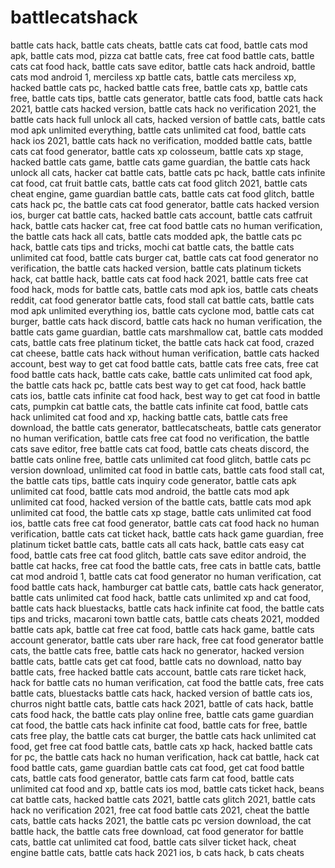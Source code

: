 # battlecatshack
battle cats hack, battle cats cheats, battle cats cat food, battle cats mod apk, battle cats mod, pizza cat battle cats, free cat food battle cats, battle cats cat food hack, battle cats save editor, battle cats hack android, battle cats mod android 1, merciless xp battle cats, battle cats merciless xp, hacked battle cats pc, hacked battle cats free, battle cats xp, battle cats free, battle cats tips, battle cats generator, battle cats food, battle cats hack 2021, battle cats hacked version, battle cats hack no verification 2021, the battle cats hack full unlock all cats, hacked version of battle cats, battle cats mod apk unlimited everything, battle cats unlimited cat food, battle cats hack ios 2021, battle cats hack no verification, modded battle cats, battle cats cat food generator, battle cats xp colosseum, battle cats xp stage, hacked battle cats game, battle cats game guardian, the battle cats hack unlock all cats, hacker cat battle cats, battle cats pc hack, battle cats infinite cat food, cat fruit battle cats, battle cats cat food glitch 2021, battle cats cheat engine, game guardian battle cats, battle cats cat food glitch, battle cats hack pc, the battle cats cat food generator, battle cats hacked version ios, burger cat battle cats, hacked battle cats account, battle cats catfruit hack, battle cats hacker cat, free cat food battle cats no human verification, the battle cats hack all cats, battle cats modded apk, the battle cats pc hack, battle cats tips and tricks, mochi cat battle cats, the battle cats unlimited cat food, battle cats burger cat, battle cats cat food generator no verification, the battle cats hacked version, battle cats platinum tickets hack, cat battle hack, battle cats cat food hack 2021, battle cats free cat food hack, mods for battle cats, battle cats mod apk ios, battle cats cheats reddit, cat food generator battle cats, food stall cat battle cats, battle cats mod apk unlimited everything ios, battle cats cyclone mod, battle cats cat burger, battle cats hack discord, battle cats hack no human verification, the battle cats game guardian, battle cats marshmallow cat, battle cats modded cats, battle cats free platinum ticket, the battle cats hack cat food, crazed cat cheese, battle cats hack without human verification, battle cats hacked account, best way to get cat food battle cats, battle cats free cats, free cat food battle cats hack, battle cats cake, battle cats unlimited cat food apk, the battle cats hack pc, battle cats best way to get cat food, hack battle cats ios, battle cats infinite cat food hack, best way to get cat food in battle cats, pumpkin cat battle cats, the battle cats infinite cat food, battle cats hack unlimited cat food and xp, hacking battle cats, battle cats free download, the battle cats generator, battlecatscheats, battle cats generator no human verification, battle cats free cat food no verification, the battle cats save editor, free battle cats cat food, battle cats cheats discord, the battle cats online free, battle cats unlimited cat food glitch, battle cats pc version download, unlimited cat food in battle cats, battle cats food stall cat, the battle cats tips, battle cats inquiry code generator, battle cats apk unlimited cat food, battle cats mod android, the battle cats mod apk unlimited cat food, hacked version of the battle cats, battle cats mod apk unlimited cat food, the battle cats xp stage, battle cats unlimited cat food ios, battle cats free cat food generator, battle cats cat food hack no human verification, battle cats cat ticket hack, battle cats hack game guardian, free platinum ticket battle cats, battle cats all cats hack, battle cats easy cat food, battle cats free cat food glitch, battle cats save editor android, the battle cat hacks, free cat food the battle cats, free cats in battle cats, battle cat mod android 1, battle cats cat food generator no human verification, cat food battle cats hack, hamburger cat battle cats, battle cats hack generator, battle cats unlimited cat food hack, battle cats unlimited xp and cat food, battle cats hack bluestacks, battle cats hack infinite cat food, the battle cats tips and tricks, macaroni town battle cats, battle cats cheats 2021, modded battle cats apk, battle cat free cat food, battle cats hack game, battle cats account generator, battle cats uber rare hack, free cat food generator battle cats, the battle cats free, battle cats hack no generator, hacked version battle cats, battle cats get cat food, battle cats no download, natto bay battle cats, free hacked battle cats account, battle cats rare ticket hack, hack for battle cats no human verification, cat food the battle cats, free cats battle cats, bluestacks battle cats hack, hacked version of battle cats ios, churros night battle cats, battle cats hack 2021, battle of cats hack, battle cats food hack, the battle cats play online free, battle cats game guardian cat food, the battle cats hack infinite cat food, battle cats for free, battle cats free play, the battle cats cat burger, the battle cats hack unlimited cat food, get free cat food battle cats, battle cats xp hack, hacked battle cats for pc, the battle cats hack no human verification, hack cat battle, hack cat food battle cats, game guardian battle cats cat food, get cat food battle cats, battle cats food generator, battle cats farm cat food, battle cats unlimited cat food and xp, battle cats ios mod, battle cats ticket hack, beans cat battle cats, hacked battle cats 2021, battle cats glitch 2021, battle cats hack no verification 2021, free cat food battle cats 2021, cheat the battle cats, battle cats hacks 2021, the battle cats pc version download, the cat battle hack, the battle cats free download, cat food generator for battle cats, battle cat unlimited cat food, battle cats silver ticket hack, cheat engine battle cats, battle cats hack 2021 ios, b cats hack, b cats cheats
